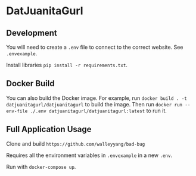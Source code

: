 # DatJuanitaGurl

## Development

You will need to create a `.env` file to connect to the correct website. See `.envexample`.

Install libraries `pip install -r requirements.txt`.

## Docker Build

You can also build the Docker image. For example, run `docker build . -t datjuanitagurl/datjuanitagurl` to build the image. Then run `docker run --env-file ./.env datjuanitagurl/datjuanitagurl:latest` to run it.

## Full Application Usage

Clone and build `https://github.com/walleyyang/bad-bug`

Requires all the environment variables in `.envexample` in a new `.env`.

Run with `docker-compose up`.
